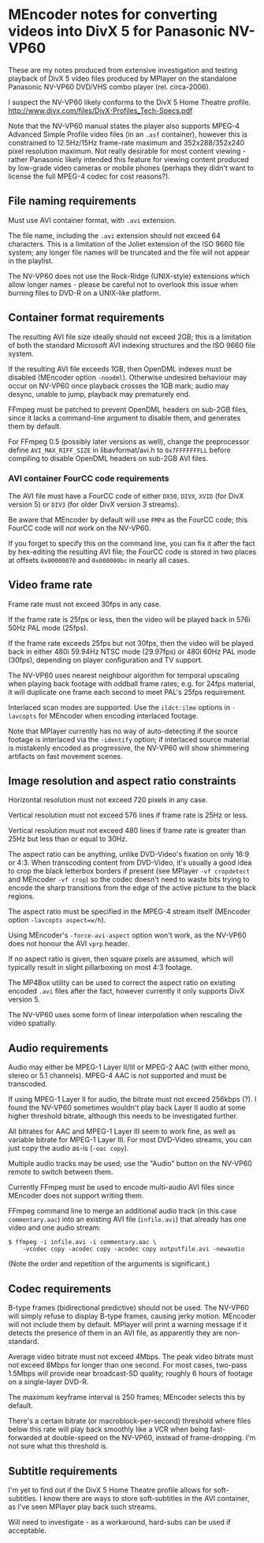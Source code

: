 MEncoder notes for converting videos into DivX 5 for Panasonic NV-VP60
======================================================================

These are my notes produced from extensive investigation and testing
playback of DivX 5 video files produced by MPlayer on the standalone
Panasonic NV-VP60 DVD/VHS combo player (rel. circa-2006).

I suspect the NV-VP60 likely conforms to the DivX 5 Home Theatre
profile. 
<http://www.divx.com/files/DivX-Profiles_Tech-Specs.pdf>

Note that the NV-VP60 manual states the player also supports MPEG-4
Advanced Simple Profile video files (in an `.asf` container), however
this is constrained to 12.5Hz/15Hz frame-rate maximum and
352x288/352x240 pixel resolution maximum. Not really desirable for most
content viewing - rather Panasonic likely intended this feature for
viewing content produced by low-grade video cameras or mobile phones
(perhaps they didn't want to license the full MPEG-4 codec for cost
reasons?).

File naming requirements
------------------------

Must use AVI container format, with `.avi` extension.

The file name, including the `.avi` extension should not exceed 64
characters. This is a limitation of the Joliet extension of the ISO 9660
file system; any longer file names will be truncated and the file will
not appear in the playlist.

The NV-VP60 does not use the Rock-Ridge (UNIX-style) extensions which
allow longer names - please be careful not to overlook this issue when
burning files to DVD-R on a UNIX-like platform.

Container format requirements
-----------------------------

The resulting AVI file size ideally should not exceed 2GB; this is a
limitation of both the standard Microsoft AVI indexing structures and
the ISO 9660 file system.

If the resulting AVI file exceeds 1GB, then OpenDML indexes must be
disabled (MEncoder option `-noodml`). Otherwise undesired behaviour may
occur on NV-VP60 once playback crosses the 1GB mark; audio may desync,
unable to jump, playback may prematurely end.

FFmpeg must be patched to prevent OpenDML headers on sub-2GB files,
since it lacks a command-line argument to disable them, and generates
them by default.

For FFmpeg 0.5 (possibly later versions as well), change the
preprocessor define `AVI_MAX_RIFF_SIZE` in libavformat/avi.h to
`0x7FFFFFFFLL` before compiling to disable OpenDML headers on sub-2GB
AVI files.

### AVI container FourCC code requirements

The AVI file must have a FourCC code of either `DX50`, `DIVX`, `XVID`
(for DivX version 5) or `DIV3` (for older DivX version 3 streams).

Be aware that MEncoder by default will use `FMP4` as the FourCC code;
this FourCC code will *not* work on the NV-VP60.

If you forget to specify this on the command line, you can fix it after
the fact by hex-editing the resulting AVI file; the FourCC code is
stored in two places at offsets `0x00000070` and `0x000000bc` in nearly
all cases.

Video frame rate
----------------

Frame rate must not exceed 30fps in any case.

If the frame rate is 25fps or less, then the video will be played back
in 576i 50Hz PAL mode (25fps).

If the frame rate exceeds 25fps but not 30fps, then the video will be
played back in either 480i 59.94Hz NTSC mode (29.97fps) or 480i 60Hz PAL
mode (30fps), depending on player configuration and TV support.

The NV-VP60 uses nearest neighbour algorithm for temporal upscaling when
playing back footage with oddball frame rates; e.g. for 24fps material,
it will duplicate one frame each second to meet PAL's 25fps requirement.

Interlaced scan modes are supported. Use the `ildct:ilme` options in
`-lavcopts` for MEncoder when encoding interlaced footage.

Note that MPlayer currently has no way of auto-detecting if the source
footage is interlaced via the `-identify` option; if interlaced source
material is mistakenly encoded as progressive, the NV-VP60 will show
shimmering artifacts on fast movement scenes.

Image resolution and aspect ratio constraints
---------------------------------------------

Horizontal resolution must not exceed 720 pixels in any case.

Vertical resolution must not exceed 576 lines if frame rate is 25Hz or
less.

Vertical resolution must not exceed 480 lines if frame rate is greater
than 25Hz but less than or equal to 30Hz.

The aspect ratio can be anything, unlike DVD-Video's fixation on only
16:9 or 4:3. When transcoding content from DVD-Video, it's usually a
good idea to crop the black letterbox borders if present (see MPlayer
`-vf cropdetect` and MEncoder `-vf crop`) so the codec doesn't need to
waste bits trying to encode the sharp transitions from the edge of the
active picture to the black regions.

The aspect ratio must be specified in the MPEG-4 stream itself (MEncoder
option `-lavcopts aspect=w/h`).

Using MEncoder's `-force-avi-aspect` option won't work, as the NV-VP60
does not honour the AVI `vprp` header.

If no aspect ratio is given, then square pixels are assumed, which
will typically result in slight pillarboxing on most 4:3 footage.

The MP4Box utility can be used to correct the aspect ratio on existing
encoded `.avi` files after the fact, however currently it only supports
DivX version 5.

The NV-VP60 uses some form of linear interpolation when rescaling the
video spatially.

Audio requirements
------------------

Audio may either be MPEG-1 Layer II/III or MPEG-2 AAC (with either mono,
stereo or 5.1 channels). MPEG-4 AAC is not supported and must be
transcoded.

If using MPEG-1 Layer II for audio, the bitrate must not exceed 256kbps
(?). I found the NV-VP60 sometimes wouldn't play back Layer II audio at
some higher threshold bitrate, although this needs to be investigated
further.

All bitrates for AAC and MPEG-1 Layer III seem to work fine, as well as
variable bitrate for MPEG-1 Layer III. For most DVD-Video streams, you
can just copy the audio as-is (`-oac copy`).

Multiple audio tracks may be used; use the "Audio" button on the NV-VP60
remote to switch between them.

Currently FFmpeg must be used to encode multi-audio AVI files since
MEncoder does not support writing them.

FFmpeg command line to merge an additional audio track (in this case
`commentary.aac`) into an existing AVI file (`infile.avi`) that already
has one video and one audio stream:

    $ ffmpeg -i infile.avi -i commentary.aac \
        -vcodec copy -acodec copy -acodec copy outputfile.avi -newaudio

(Note the order and repetition of the arguments is significant.)

Codec requirements
------------------

B-type frames (bidirectional predictive) should not be used. The NV-VP60
will simply refuse to display B-type frames, causing jerky motion.
MEncoder will not include them by default. MPlayer will print a warning
message if it detects the presence of them in an AVI file, as apparently
they are non-standard.

Average video bitrate must not exceed 4Mbps. The peak video bitrate must
not exceed 8Mbps for longer than one second. For most cases, two-pass
1.5Mbps will provide near broadcast-SD quality; roughly 6 hours of
footage on a single-layer DVD-R.

The maximum keyframe interval is 250 frames; MEncoder selects this by
default.

There's a certain bitrate (or macroblock-per-second) threshold where
files below this rate will play back smoothly like a VCR when being
fast-forwarded at double-speed on the NV-VP60, instead of
frame-dropping. I'm not sure what this threshold is.

Subtitle requirements
---------------------

I'm yet to find out if the DivX 5 Home Theatre profile allows for
soft-subtitles. I know there are ways to store soft-subtitles in the AVI
container, as I've seen MPlayer play back such streams. 

Will need to investigate - as a workaround, hard-subs can be used if
acceptable.
 